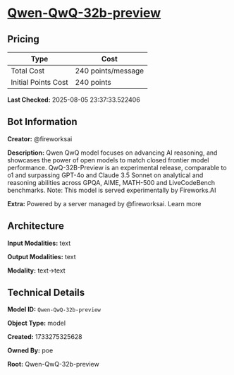 # [Qwen-QwQ-32b-preview](https://poe.com/Qwen-QwQ-32b-preview)

## Pricing

| Type | Cost |
|------|------|
| Total Cost | 240 points/message |
| Initial Points Cost | 240 points |

**Last Checked:** 2025-08-05 23:37:33.522406


## Bot Information

**Creator:** @fireworksai

**Description:** Qwen QwQ model focuses on advancing AI reasoning, and showcases the power of open models to match closed frontier model performance. QwQ-32B-Preview is an experimental release, comparable to o1 and surpassing GPT-4o and Claude 3.5 Sonnet on analytical and reasoning abilities across GPQA, AIME, MATH-500 and LiveCodeBench benchmarks. Note: This model is served experimentally by Fireworks.AI

**Extra:** Powered by a server managed by @fireworksai. Learn more


## Architecture

**Input Modalities:** text

**Output Modalities:** text

**Modality:** text->text


## Technical Details

**Model ID:** `Qwen-QwQ-32b-preview`

**Object Type:** model

**Created:** 1733275325628

**Owned By:** poe

**Root:** Qwen-QwQ-32b-preview
